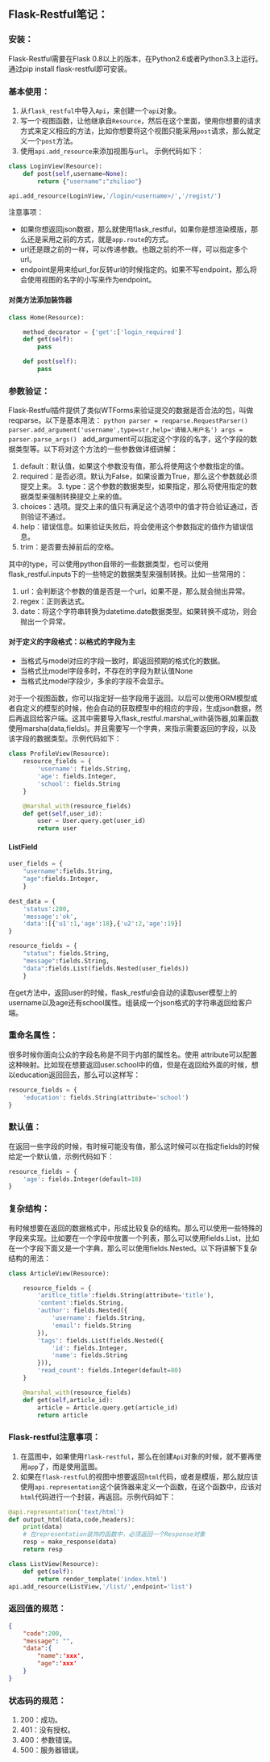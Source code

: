 ## Flask-Restful笔记：

### 安装：
Flask-Restful需要在Flask 0.8以上的版本，在Python2.6或者Python3.3上运行。通过pip install flask-restful即可安装。

### 基本使用：
1. 从`flask_restful`中导入`Api`，来创建一个`api`对象。
2. 写一个视图函数，让他继承自`Resource`，然后在这个里面，使用你想要的请求方式来定义相应的方法，比如你想要将这个视图只能采用`post`请求，那么就定义一个`post`方法。
3. 使用`api.add_resource`来添加视图与`url`。
示例代码如下：

```python
class LoginView(Resource):
    def post(self,username=None):
        return {"username":"zhiliao"}

api.add_resource(LoginView,'/login/<username>/','/regist/')
```

注意事项：
* 如果你想返回json数据，那么就使用flask_restful，如果你是想渲染模版，那么还是采用之前的方式，就是`app.route`的方式。
* url还是跟之前的一样，可以传递参数。也跟之前的不一样，可以指定多个url。
* endpoint是用来给url_for反转url的时候指定的。如果不写endpoint，那么将会使用视图的名字的小写来作为endpoint。

#### 对类方法添加装饰器
```python
class Home(Resource):

    method_decorator = {'get':['login_required']
    def get(self):
        pass

    def post(self):
        pass
```

### 参数验证：
Flask-Restful插件提供了类似WTForms来验证提交的数据是否合法的包，叫做reqparse。以下是基本用法：
    ```python
    parser = reqparse.RequestParser()
    parser.add_argument('username',type=str,help='请输入用户名')
    args = parser.parse_args()
    ```
add_argument可以指定这个字段的名字，这个字段的数据类型等。以下将对这个方法的一些参数做详细讲解： 
1. default：默认值，如果这个参数没有值，那么将使用这个参数指定的值。 
2. required：是否必须。默认为False，如果设置为True，那么这个参数就必须提交上来。 3. type：这个参数的数据类型，如果指定，那么将使用指定的数据类型来强制转换提交上来的值。 
4. choices：选项。提交上来的值只有满足这个选项中的值才符合验证通过，否则验证不通过。 
5. help：错误信息。如果验证失败后，将会使用这个参数指定的值作为错误信息。 
6. trim：是否要去掉前后的空格。

其中的type，可以使用python自带的一些数据类型，也可以使用flask_restful.inputs下的一些特定的数据类型来强制转换。比如一些常用的： 
1. url：会判断这个参数的值是否是一个url，如果不是，那么就会抛出异常。 
2. regex：正则表达式。 
3. date：将这个字符串转换为datetime.date数据类型。如果转换不成功，则会抛出一个异常。


#### 对于定义的字段格式：以格式的字段为主
- 当格式与model对应的字段一致时，即返回预期的格式化的数据。
- 当格式比model字段多时，不存在的字段为默认值None
- 当格式比model字段少，多余的字段不会显示。

对于一个视图函数，你可以指定好一些字段用于返回。以后可以使用ORM模型或者自定义的模型的时候，他会自动的获取模型中的相应的字段，生成json数据，然后再返回给客户端。这其中需要导入flask_restful.marshal_with装饰器,如果函数使用marsha(data,fields)。并且需要写一个字典，来指示需要返回的字段，以及该字段的数据类型。示例代码如下：

```python
class ProfileView(Resource):
    resource_fields = {
        'username': fields.String,
        'age': fields.Integer,
        'school': fields.String
    }

    @marshal_with(resource_fields)
    def get(self,user_id):
        user = User.query.get(user_id)
        return user
```

#### ListField
```python
user_fields = {
    "username":fields.String,
    "age":fields.Integer,
    }
    
dest_data = {
    'status':200,
    'message':'ok',
    'data':[{'u1':1,'age':18},{'u2':2,'age':19}]
}

resource_fields = {
    "status": fields.String,
    "message":fields.String,
    "data":fields.List(fields.Nested(user_fields))
    }
```

在get方法中，返回user的时候，flask_restful会自动的读取user模型上的username以及age还有school属性。组装成一个json格式的字符串返回给客户端。

### 重命名属性：

很多时候你面向公众的字段名称是不同于内部的属性名。使用 attribute可以配置这种映射。比如现在想要返回user.school中的值，但是在返回给外面的时候，想以education返回回去，那么可以这样写：
```python
resource_fields = {
    'education': fields.String(attribute='school')
}
```

### 默认值：
在返回一些字段的时候，有时候可能没有值，那么这时候可以在指定fields的时候给定一个默认值，示例代码如下：
```python
resource_fields = {
    'age': fields.Integer(default=18)
}
```

### 复杂结构：
有时候想要在返回的数据格式中，形成比较复杂的结构。那么可以使用一些特殊的字段来实现。比如要在一个字段中放置一个列表，那么可以使用fields.List，比如在一个字段下面又是一个字典，那么可以使用fields.Nested。以下将讲解下复杂结构的用法：
```python
class ArticleView(Resource):

    resource_fields = {
        'aritlce_title':fields.String(attribute='title'),
        'content':fields.String,
        'author': fields.Nested({
            'username': fields.String,
            'email': fields.String
        }),
        'tags': fields.List(fields.Nested({
            'id': fields.Integer,
            'name': fields.String
        })),
        'read_count': fields.Integer(default=80)
    }

    @marshal_with(resource_fields)
    def get(self,article_id):
        article = Article.query.get(article_id)
        return article
```


### Flask-restful注意事项：
1. 在蓝图中，如果使用`flask-restful`，那么在创建`Api`对象的时候，就不要再使用`app`了，而是使用蓝图。
2. 如果在`flask-restful`的视图中想要返回`html`代码，或者是模版，那么就应该使用`api.representation`这个装饰器来定义一个函数，在这个函数中，应该对`html`代码进行一个封装，再返回。示例代码如下：

```python
@api.representation('text/html')
def output_html(data,code,headers):
    print(data)
    # 在representation装饰的函数中，必须返回一个Response对象
    resp = make_response(data)
    return resp

class ListView(Resource):
    def get(self):
        return render_template('index.html')
api.add_resource(ListView,'/list/',endpoint='list')
```


### 返回值的规范：
```json
{
    "code":200,
    "message": "",
    "data":{
        "name":'xxx',
        "age":'xxx'
    }
}
```

### 状态码的规范：
1. 200：成功。
2. 401：没有授权。
3. 400：参数错误。
4. 500：服务器错误。